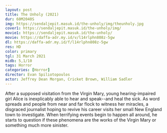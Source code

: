 ```yaml
---
layout: post
title: The Unholy (2021)
dur: 60M2040S
img: https://sendaljepit.masuk.id/the-unholy/img/theunholy.jpg
cover1: https://sendaljepit.masuk.id/the-unholy/img/
movie1: https://sendaljepit.masuk.id/the-unholy/
movie: https://daffa-adr.my.id/v/l14rlphn808z-5gw
dl: https://daffa-adr.my.id/f/l14rlphn808z-5gw
res: HD
color: primary
tgl: 31 March 2021
midb: 5,1/10
tags: Horror
categories: [Horror]
director: Evan Spiliotopoulos
actor: Jeffrey Dean Morgan, Cricket Brown, William Sadler
---
```


After a supposed visitation from the Virgin Mary, young hearing-impaired girl Alice is inexplicably able to hear and speak--and heal the sick. As word spreads and people from near and far flock to witness her miracles, a disgraced journalist hoping to revive his career visits her small New England town to investigate. When terrifying events begin to happen all around, he starts to question if these phenomena are the works of the Virgin Mary or something much more sinister.
